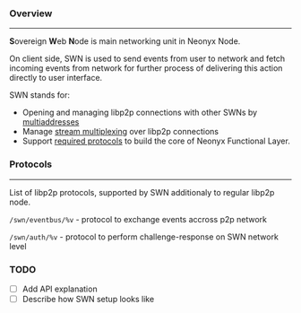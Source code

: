 ### Overview
---
**S**overeign **W**eb **N**ode is main networking unit in Neonyx Node.

On client side, SWN is used to send events from user to network and fetch incoming events from network for further process of delivering this action directly to user interface.

SWN stands for:
- Opening and managing libp2p connections with other SWNs by [multiaddresses](https://docs.libp2p.io/concepts/fundamentals/addressing/)
- Manage [stream multiplexing](https://docs.libp2p.io/concepts/multiplex/overview/) over libp2p connections
- Support [required protocols](#protocols) to build the core of Neonyx Functional Layer.

### Protocols
---
List of libp2p protocols, supported by SWN additionaly to regular libp2p node.

```/swn/eventbus/%v``` - protocol to exchange events accross p2p network

```/swn/auth/%v``` - protocol to perform challenge-response on SWN network level

### TODO
- [ ] Add API explanation
- [ ] Describe how SWN setup looks like